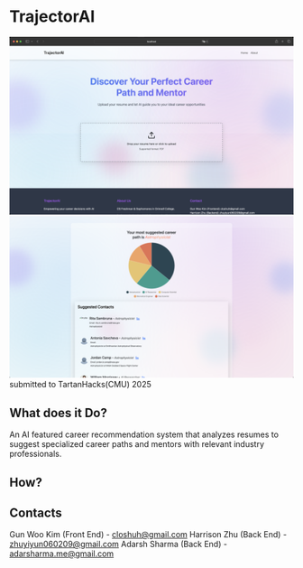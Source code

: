 # TrajectorAI
![Our website photo 1](./screenshot1.png)
![Our website photo 2](./screenshot2.png)
submitted to TartanHacks(CMU) 2025

## What does it Do?
An AI featured career recommendation system that analyzes resumes to suggest specialized career paths and mentors with relevant industry professionals.

## How?

## Contacts
Gun Woo Kim (Front End)  - closhuh@gmail.com
Harrison Zhu (Back End)  - zhuyiyun060209@gmail.com
Adarsh Sharma (Back End) - adarsharma.me@gmail.com